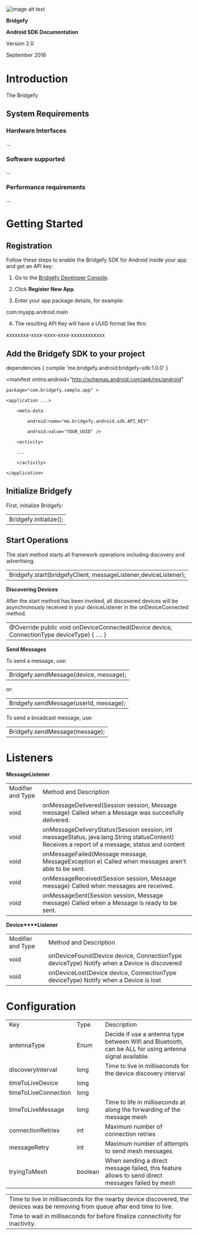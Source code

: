                                                                                                                                                                                                                                                                                                                       

![image alt text](image_0.png)

**Bridgefy**

**Android SDK Documentation**

Version 2.0

September 2016

# Introduction

The Bridgefy 

## System Requirements

### Hardware Interfaces

...

### Software supported

...

### Performance requirements

...

# Getting Started

## **Registration**

Follow these steps to enable the Bridgefy SDK for Android inside your app and get an API key:

1. Go to the [Bridgefy Developer Console](http://bridgefy.me).

2. Click **Register New App**.

3. Enter your app package details, for example:

com.myapp.android.main

4. The resulting API Key will have a UUID format like this:

xxxxxxxx-xxxx-xxxx-xxxx-xxxxxxxxxxxx

## **Add the Bridgefy SDK to your project**

dependencies {    compile 'me.bridgefy.android:bridgefy-sdk:1.0.0'}

<manifest xmlns:android="http://schemas.android.com/apk/res/android"

    package="com.bridgefy.sample.app" >

    <application ...>

        <meta-data

            android:name="me.bridgefy.android.sdk.API_KEY"

            android:value="YOUR_UUID" />

        <activity>

        ...

        </activity>

    </application>

</manifest>

## **Initialize Bridgefy**

First, initialize Bridgefy:

<table>
  <tr>
    <td>Bridgefy.initialize();
</td>
  </tr>
</table>


## **Start Operations**

The start method starts all framework operations including discovery and advertising.

<table>
  <tr>
    <td>Bridgefy.start(bridgefyClient, messageListener,deviceListener);</td>
  </tr>
</table>


**Discovering Devices**

After the start method has been invoked, all discovered devices will be asynchronously received in your deviceListener in the onDeviceConnected method.  

<table>
  <tr>
    <td>@Override
public void onDeviceConnected(Device device, ConnectionType deviceType) {
….
}</td>
  </tr>
</table>


**Send Messages**

To send a message, use:

<table>
  <tr>
    <td>Bridgefy.sendMessage(device, message);</td>
  </tr>
</table>


or:

<table>
  <tr>
    <td>Bridgefy.sendMessage(userId, message);</td>
  </tr>
</table>


To send a broadcast  message, use:

<table>
  <tr>
    <td>Bridgefy.sendMessage(message);</td>
  </tr>
</table>


# Listeners

**MessageListener**

<table>
  <tr>
    <td>Modifier and Type</td>
    <td>Method and Description</td>
  </tr>
  <tr>
    <td>void</td>
    <td>onMessageDelivered(Session session, Message message)
Called when a Message was succesfully delivered.</td>
  </tr>
  <tr>
    <td>void</td>
    <td>onMessageDeliveryStatus(Session session, int messageStatus, java.lang.String statusContent)
Receives a report of a message, status and content</td>
  </tr>
  <tr>
    <td>void</td>
    <td>onMessageFailed(Message message, MessageException e)
Called when messages aren't able to be sent.</td>
  </tr>
  <tr>
    <td>void</td>
    <td>onMessageReceived(Session session, Message message)
Called when messages are received.</td>
  </tr>
  <tr>
    <td>void</td>
    <td>onMessageSent(Session session, Message message)
Called when a Message is ready to be sent.</td>
  </tr>
</table>


**Device****Listener**

<table>
  <tr>
    <td>Modifier and Type</td>
    <td>Method and Description</td>
  </tr>
  <tr>
    <td>void</td>
    <td>onDeviceFound(Device device, ConnectionType deviceType)
Notify when a Device is discovered</td>
  </tr>
  <tr>
    <td>void</td>
    <td>onDeviceLost(Device device, ConnectionType deviceType)
Notify when a Device is lost</td>
  </tr>
</table>


# Configuration

<table>
  <tr>
    <td>Key</td>
    <td>Type</td>
    <td>Description</td>
  </tr>
  <tr>
    <td>antennaType</td>
    <td>Enum</td>
    <td>Decide if use a antenna type between Wifi and Bluetooth, can be ALL for using antenna signal available.</td>
  </tr>
  <tr>
    <td>discoveryInterval</td>
    <td>long</td>
    <td>Time to live in milliseconds for the device discovery interval</td>
  </tr>
  <tr>
    <td>timeToLiveDevice</td>
    <td>long</td>
    <td></td>
  </tr>
  <tr>
    <td>timeToLiveConnection</td>
    <td>long</td>
    <td></td>
  </tr>
  <tr>
    <td>timeToLiveMessage</td>
    <td>long</td>
    <td>Time to life in milliseconds at along the forwarding of the message mesh</td>
  </tr>
  <tr>
    <td>connectionRetries</td>
    <td>int</td>
    <td>Maximum number of connection retries</td>
  </tr>
  <tr>
    <td>messageRetry</td>
    <td>int</td>
    <td>Maximum number of attempts to send mesh messages</td>
  </tr>
  <tr>
    <td>tryingToMesh</td>
    <td>boolean</td>
    <td>When sending a direct message failed, this feature allows to send direct messages failed by mesh</td>
  </tr>
</table>


<table>
  <tr>
    <td>Time to live in milliseconds for the nearby device discovered, the devices was be removing from queue after end time to live.</td>
  </tr>
  <tr>
    <td>Time to wait in milliseconds for before finalize connectivity for inactivity.</td>
  </tr>
</table>


